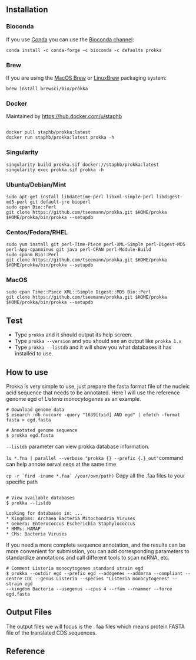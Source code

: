 ## Installation

### Bioconda
If you use [Conda](https://conda.io/docs/install/quick.html)
you can use the [Bioconda channel](https://bioconda.github.io/):
```
conda install -c conda-forge -c bioconda -c defaults prokka
```

### Brew
If you are using the [MacOS Brew](http://brew.sh/) 
or [LinuxBrew](http://brew.sh/linuxbrew/) packaging system:
```
brew install brewsci/bio/prokka
```

### Docker
Maintained by https://hub.docker.com/u/staphb
```

docker pull staphb/prokka:latest
docker run staphb/prokka:latest prokka -h
```

### Singularity
```
singularity build prokka.sif docker://staphb/prokka:latest
singularity exec prokka.sif prokka -h
```

### Ubuntu/Debian/Mint
```
sudo apt-get install libdatetime-perl libxml-simple-perl libdigest-md5-perl git default-jre bioperl
sudo cpan Bio::Perl
git clone https://github.com/tseemann/prokka.git $HOME/prokka
$HOME/prokka/bin/prokka --setupdb
```

### Centos/Fedora/RHEL
```
sudo yum install git perl-Time-Piece perl-XML-Simple perl-Digest-MD5 perl-App-cpanminus git java perl-CPAN perl-Module-Build
sudo cpanm Bio::Perl
git clone https://github.com/tseemann/prokka.git $HOME/prokka
$HOME/prokka/bin/prokka --setupdb
```

### MacOS
```
sudo cpan Time::Piece XML::Simple Digest::MD5 Bio::Perl
git clone https://github.com/tseemann/prokka.git $HOME/prokka
$HOME/prokka/bin/prokka --setupdb
```

## Test

* Type `prokka` and it should output its help screen.
* Type `prokka --version` and you should see an output like `prokka 1.x`
* Type `prokka --listdb` and it will show you what databases it has installed to use.

## How to use
Prokka is very simple to use, just prepare the fasta format file of the nucleic acid sequence that needs to be annotated. Here I will use the reference genome egd of *Listeria monocytogenes* as an example.
```
# Download genome data
$ esearch -db nuccore -query "1639[txid] AND egd" | efetch -format fasta > egd.fasta

# Annotated genome sequence
$ prokka egd.fasta
```
`--listdb` parameter can view prokka database information.

``` ls *.fna | parallel --verbose "prokka {} --prefix {.}_out" ```command can help annote serval seqs at the same time

``` cp -r `find -iname *.faa` /your/own/path) ``` Copy all the .faa files to your specific path
```

# View available databases
$ prokka --listdb

Looking for databases in: ...
* Kingdoms: Archaea Bacteria Mitochondria Viruses
* Genera: Enterococcus Escherichia Staphylococcus
* HMMs: HAMAP
* CMs: Bacteria Viruses
```
If you need a more complete sequence annotation, and the results can be more convenient for submission, you can add corresponding parameters to standardize annotations and call different tools to scan ncRNA, etc.

```
# Comment Listeria monocytogenes standard strain egd
$ prokka --outdir egd --prefix egd --addgenes --addmrna --compliant --centre CDC --genus Listeria --species "Listeria monocytogenes" --strain egd
--kingdom Bacteria --usegenus --cpus 4 --rfam --rnammer --force egd.fasta
```

## Output Files

The output files we will focus is the . faa files which means protein FASTA file of the translated CDS sequences. 

## Reference 

 
